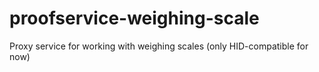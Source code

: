 # proofservice-weighing-scale
Proxy service for working with weighing scales (only HID-compatible for now)
